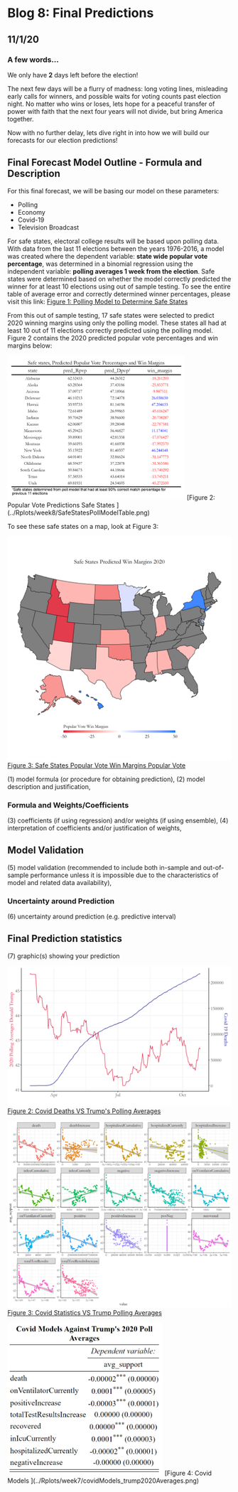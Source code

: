 # Blog 8: Final Predictions
## 11/1/20

### A few words...

We only have **2** days left before the election! 

The next few days will be a flurry of madness: long voting lines, misleading early calls for winners, and possible waits for voting counts past election night. No matter who wins or loses, lets hope for a peaceful transfer of power with faith that the next four years will not divide, but bring America together. 

Now with no further delay, lets dive right in into how we will build our forecasts for our election predictions!

## Final Forecast Model Outline - Formula and Description

For this final forecast, we will be basing our model on these parameters:

- Polling
- Economy
- Covid-19
- Television Broadcast

For safe states, electoral college results will be based upon polling data. With data from the last 11 elections between the years 1976-2016, a model was created where the dependent variable: **state wide popular vote percentage**, was determined in a binomial regression using the independent variable: **polling averages 1 week from the election**. Safe states were determined based on whether the model correctly predicted the winner for at least 10 elections using out of sample testing. To see the entire table of average error and correctly determined winner percentages, please visit this link:
[Figure 1: Polling Model to Determine Safe States](../Rplots/week8/OutOfSampleTestingPolls.png)

From this out of sample testing, 17 safe states were selected to predict 2020 winning margins using only the polling model. These states all had at least 10 out of 11 elections correctly predicted using the polling model. Figure 2 contains the 2020 predicted popular vote percentages and win margins below:

<img src="../Rplots/week8/SafeStatesPollModelTable.png" width="400">
[Figure 2: Popular Vote Predictions Safe States ](../Rplots/week8/SafeStatesPollModelTable.png)

To see these safe states on a map, look at Figure 3:

![](../Rplots/week8/WinMarginsSafeStates2020.png)
[Figure 3: Safe States Popular Vote Win Margins Popular Vote ](../Rplots/week8/WinMarginsSafeStates2020.png)

(1) model formula (or procedure for obtaining prediction), 
(2) model description and justification, 

### Formula and Weights/Coefficients
(3) coefficients (if using regression) and/or weights (if using ensemble), 
(4) interpretation of coefficients and/or justification of weights,

## Model Validation
(5) model validation (recommended to include both in-sample and out-of-sample performance unless it is impossible due to the characteristics of model and related data availability), 

### Uncertainty around Prediction
(6) uncertainty around prediction (e.g. predictive interval)

## Final Prediction statistics
(7) graphic(s) showing your prediction

![](../Rplots/week7/Donald_CovidDeaths.png)
[Figure 2: Covid Deaths VS Trump's Polling Averages ](../Rplots/week7/Donald_CovidDeaths.png)

![](../Rplots/week7/CovidVsTrump_models.png)
[Figure 3: Covid Statistics VS Trump Polling Averages ](../Rplots/week7/CovidVsTrump_models.png)

<img src="../Rplots/week7/covidModels_trump2020Averages.png" width="350">
[Figure 4: Covid Models  ](../Rplots/week7/covidModels_trump2020Averages.png)
